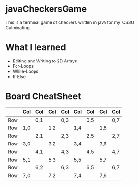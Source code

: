 # javaCheckersGame
This is a terminal game of checkers written in java for my ICS3U Culminating.

# What I learned
* Editing and Writing to 2D Arrays
* For-Loops
* While-Loops
* If-Else
# Board CheatSheet
|   |Col|Col|Col|Col|Col|Col|Col|Col|
|---|---|---|---|---|---|---|---|---|
|Row|   |0,1|   |0,3|   |0,5|   |0,7|
|Row|1,0|   |1,2|   |1,4|   |1,6|   | 
|Row|   |2,1|   |2,3|   |2,5|   |2,7|
|Row|3,0|   |3,2|   |3,4|   |3,6|   |
|Row|   |4,1|   |4,3|   |4,5|   |4,7|
|Row|5,1|   |5,3|   |5,5|   |5,7|   |
|Row|   |6,2|   |6,3|   |6,5|   |6,7|
|Row|7,0|   |7,2|   |7,4|   |7,6|   |
